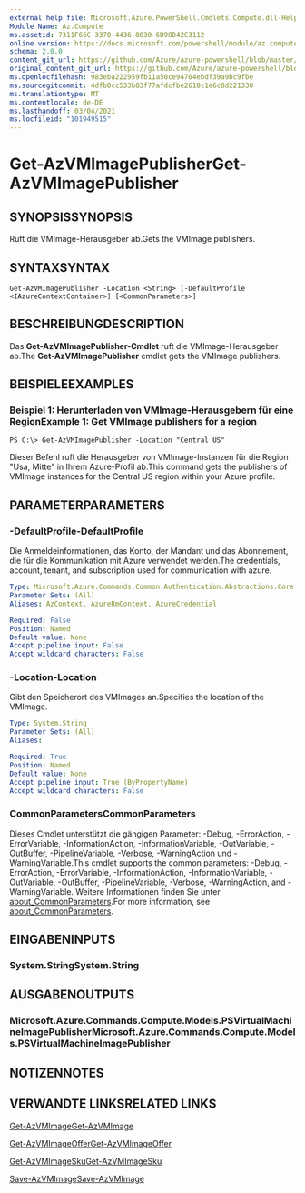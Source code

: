 ```yaml
---
external help file: Microsoft.Azure.PowerShell.Cmdlets.Compute.dll-Help.xml
Module Name: Az.Compute
ms.assetid: 7311F66C-3370-4436-8030-6D98D42C3112
online version: https://docs.microsoft.com/powershell/module/az.compute/get-azvmimagepublisher
schema: 2.0.0
content_git_url: https://github.com/Azure/azure-powershell/blob/master/src/Compute/Compute/help/Get-AzVMImagePublisher.md
original_content_git_url: https://github.com/Azure/azure-powershell/blob/master/src/Compute/Compute/help/Get-AzVMImagePublisher.md
ms.openlocfilehash: 983eba222959fb11a50ce94704ebdf39a9bc9fbe
ms.sourcegitcommit: 4dfb0cc533b83f77afdcfbe2618c1e6c8d221330
ms.translationtype: MT
ms.contentlocale: de-DE
ms.lasthandoff: 03/04/2021
ms.locfileid: "101949515"
---
```

# <span data-ttu-id="efdb9-101">Get-AzVMImagePublisher</span><span class="sxs-lookup"><span data-stu-id="efdb9-101">Get-AzVMImagePublisher</span></span>

## <span data-ttu-id="efdb9-102">SYNOPSIS</span><span class="sxs-lookup"><span data-stu-id="efdb9-102">SYNOPSIS</span></span>
<span data-ttu-id="efdb9-103">Ruft die VMImage-Herausgeber ab.</span><span class="sxs-lookup"><span data-stu-id="efdb9-103">Gets the VMImage publishers.</span></span>

## <span data-ttu-id="efdb9-104">SYNTAX</span><span class="sxs-lookup"><span data-stu-id="efdb9-104">SYNTAX</span></span>

```
Get-AzVMImagePublisher -Location <String> [-DefaultProfile <IAzureContextContainer>] [<CommonParameters>]
```

## <span data-ttu-id="efdb9-105">BESCHREIBUNG</span><span class="sxs-lookup"><span data-stu-id="efdb9-105">DESCRIPTION</span></span>
<span data-ttu-id="efdb9-106">Das **Get-AzVMImagePublisher-Cmdlet** ruft die VMImage-Herausgeber ab.</span><span class="sxs-lookup"><span data-stu-id="efdb9-106">The **Get-AzVMImagePublisher** cmdlet gets the VMImage publishers.</span></span>

## <span data-ttu-id="efdb9-107">BEISPIELE</span><span class="sxs-lookup"><span data-stu-id="efdb9-107">EXAMPLES</span></span>

### <span data-ttu-id="efdb9-108">Beispiel 1: Herunterladen von VMImage-Herausgebern für eine Region</span><span class="sxs-lookup"><span data-stu-id="efdb9-108">Example 1: Get VMImage publishers for a region</span></span>
```
PS C:\> Get-AzVMImagePublisher -Location "Central US"
```

<span data-ttu-id="efdb9-109">Dieser Befehl ruft die Herausgeber von VMImage-Instanzen für die Region "Usa, Mitte" in Ihrem Azure-Profil ab.</span><span class="sxs-lookup"><span data-stu-id="efdb9-109">This command gets the publishers of VMImage instances for the Central US region within your Azure profile.</span></span>

## <span data-ttu-id="efdb9-110">PARAMETER</span><span class="sxs-lookup"><span data-stu-id="efdb9-110">PARAMETERS</span></span>

### <span data-ttu-id="efdb9-111">-DefaultProfile</span><span class="sxs-lookup"><span data-stu-id="efdb9-111">-DefaultProfile</span></span>
<span data-ttu-id="efdb9-112">Die Anmeldeinformationen, das Konto, der Mandant und das Abonnement, die für die Kommunikation mit Azure verwendet werden.</span><span class="sxs-lookup"><span data-stu-id="efdb9-112">The credentials, account, tenant, and subscription used for communication with azure.</span></span>

```yaml
Type: Microsoft.Azure.Commands.Common.Authentication.Abstractions.Core.IAzureContextContainer
Parameter Sets: (All)
Aliases: AzContext, AzureRmContext, AzureCredential

Required: False
Position: Named
Default value: None
Accept pipeline input: False
Accept wildcard characters: False
```

### <span data-ttu-id="efdb9-113">-Location</span><span class="sxs-lookup"><span data-stu-id="efdb9-113">-Location</span></span>
<span data-ttu-id="efdb9-114">Gibt den Speicherort des VMImages an.</span><span class="sxs-lookup"><span data-stu-id="efdb9-114">Specifies the location of the VMImage.</span></span>

```yaml
Type: System.String
Parameter Sets: (All)
Aliases:

Required: True
Position: Named
Default value: None
Accept pipeline input: True (ByPropertyName)
Accept wildcard characters: False
```

### <span data-ttu-id="efdb9-115">CommonParameters</span><span class="sxs-lookup"><span data-stu-id="efdb9-115">CommonParameters</span></span>
<span data-ttu-id="efdb9-116">Dieses Cmdlet unterstützt die gängigen Parameter: -Debug, -ErrorAction, -ErrorVariable, -InformationAction, -InformationVariable, -OutVariable, -OutBuffer, -PipelineVariable, -Verbose, -WarningAction und -WarningVariable.</span><span class="sxs-lookup"><span data-stu-id="efdb9-116">This cmdlet supports the common parameters: -Debug, -ErrorAction, -ErrorVariable, -InformationAction, -InformationVariable, -OutVariable, -OutBuffer, -PipelineVariable, -Verbose, -WarningAction, and -WarningVariable.</span></span> <span data-ttu-id="efdb9-117">Weitere Informationen finden Sie unter [about_CommonParameters](http://go.microsoft.com/fwlink/?LinkID=113216).</span><span class="sxs-lookup"><span data-stu-id="efdb9-117">For more information, see [about_CommonParameters](http://go.microsoft.com/fwlink/?LinkID=113216).</span></span>

## <span data-ttu-id="efdb9-118">EINGABEN</span><span class="sxs-lookup"><span data-stu-id="efdb9-118">INPUTS</span></span>

### <span data-ttu-id="efdb9-119">System.String</span><span class="sxs-lookup"><span data-stu-id="efdb9-119">System.String</span></span>

## <span data-ttu-id="efdb9-120">AUSGABEN</span><span class="sxs-lookup"><span data-stu-id="efdb9-120">OUTPUTS</span></span>

### <span data-ttu-id="efdb9-121">Microsoft.Azure.Commands.Compute.Models.PSVirtualMachineImagePublisher</span><span class="sxs-lookup"><span data-stu-id="efdb9-121">Microsoft.Azure.Commands.Compute.Models.PSVirtualMachineImagePublisher</span></span>

## <span data-ttu-id="efdb9-122">NOTIZEN</span><span class="sxs-lookup"><span data-stu-id="efdb9-122">NOTES</span></span>

## <span data-ttu-id="efdb9-123">VERWANDTE LINKS</span><span class="sxs-lookup"><span data-stu-id="efdb9-123">RELATED LINKS</span></span>

[<span data-ttu-id="efdb9-124">Get-AzVMImage</span><span class="sxs-lookup"><span data-stu-id="efdb9-124">Get-AzVMImage</span></span>](./Get-AzVMImage.md)

[<span data-ttu-id="efdb9-125">Get-AzVMImageOffer</span><span class="sxs-lookup"><span data-stu-id="efdb9-125">Get-AzVMImageOffer</span></span>](./Get-AzVMImageOffer.md)

[<span data-ttu-id="efdb9-126">Get-AzVMImageSku</span><span class="sxs-lookup"><span data-stu-id="efdb9-126">Get-AzVMImageSku</span></span>](./Get-AzVMImageSku.md)

[<span data-ttu-id="efdb9-127">Save-AzVMImage</span><span class="sxs-lookup"><span data-stu-id="efdb9-127">Save-AzVMImage</span></span>](./Save-AzVMImage.md)


